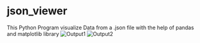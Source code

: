 # json_viewer
This Python Program visualize Data from a .json file with the help of pandas and matplotlib library
![Output1](https://user-images.githubusercontent.com/36086323/234550338-b0bf1778-55cd-4dc9-b9b4-c70abce643e0.PNG)
![Output2](https://user-images.githubusercontent.com/36086323/234550342-518b0920-205e-46d0-b765-92fb89770ec9.PNG)
